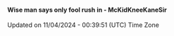#### Wise man says only fool rush in - McKidKneeKaneSir
Updated on 11/04/2024 - 00:39:51 (UTC) Time Zone
